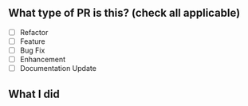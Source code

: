 <!--
  For Work In Progress Pull Requests, please use the Draft PR feature,
  see https://github.blog/2019-02-14-introducing-draft-pull-requests/ for further details.

  For a timely review/response, please avoid force-pushing additional
  commits if your PR already received reviews or comments.

  Before submitting a Pull Request, please ensure you've done the following:
  - 📖 Read the Contributing Guide: https://github.com/maurodesouza/profile-readme-generator/blob/main/.github/CONTRIBUTING.md#commiting
  - 👷‍♀️ Create small PRs. In most cases this will be possible.
  - 🔗 Provide issue number with link.
  - 📝 Use descriptive commit messages.
  - 📖 Update any related documentation and include any relevant screenshots.
-->

## What type of PR is this? (check all applicable)

- [ ] Refactor
- [ ] Feature
- [ ] Bug Fix
- [ ] Enhancement
- [ ] Documentation Update

## What I did

<!--
  A clear and concise description of what you did. If applicable, add screenshots/gifs to show your UI changes
 -->

